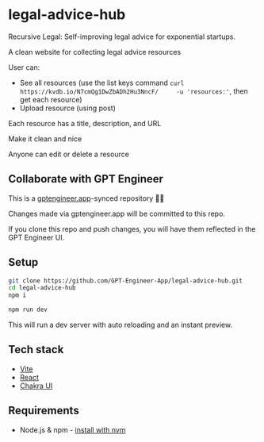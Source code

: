 # legal-advice-hub

Recursive Legal: Self-improving legal advice for exponential startups.

A clean website for collecting legal advice resources

User can:
- See all resources (use the list keys command `curl https://kvdb.io/N7cmQg1DwZbADh2Hu3NncF/     -u 'resources:'`, then get each resource)
- Upload resource (using post)

Each resource has a title, description, and URL

Make it clean and nice

Anyone can edit or delete a resource

## Collaborate with GPT Engineer

This is a [gptengineer.app](https://gptengineer.app)-synced repository 🌟🤖

Changes made via gptengineer.app will be committed to this repo.

If you clone this repo and push changes, you will have them reflected in the GPT Engineer UI.

## Setup

```sh
git clone https://github.com/GPT-Engineer-App/legal-advice-hub.git
cd legal-advice-hub
npm i
```

```sh
npm run dev
```

This will run a dev server with auto reloading and an instant preview.

## Tech stack

- [Vite](https://vitejs.dev/)
- [React](https://react.dev/)
- [Chakra UI](https://chakra-ui.com/)

## Requirements

- Node.js & npm - [install with nvm](https://github.com/nvm-sh/nvm#installing-and-updating)

